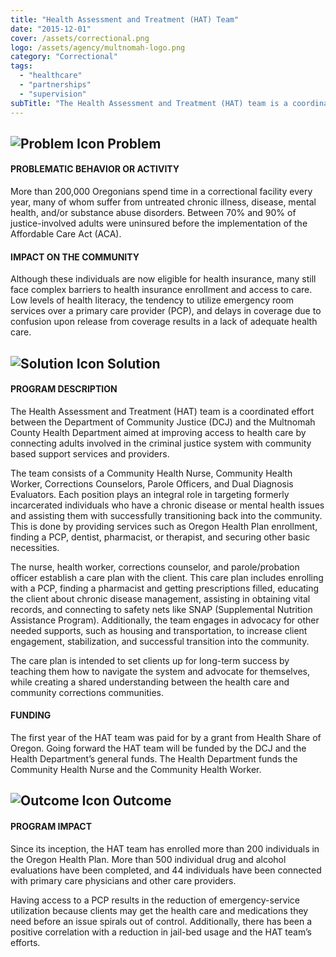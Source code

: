 ```yaml
---
title: "Health Assessment and Treatment (HAT) Team"
date: "2015-12-01"
cover: /assets/correctional.png
logo: /assets/agency/multnomah-logo.png
category: "Correctional"
tags:
  - "healthcare"
  - "partnerships"
  - "supervision"
subTitle: "The Health Assessment and Treatment (HAT) team is a coordinated effort aimed at improving access to health care by connecting adults involved in the criminal justice system with community based support services and providers."
---
```


## ![Problem Icon](https://github.com/google/material-design-icons/raw/master/alert/1x_web/ic_error_outline_black_48dp.png "Problem") Problem

#### PROBLEMATIC BEHAVIOR OR ACTIVITY

More than 200,000 Oregonians spend time in a correctional facility every year, many of whom suffer from untreated chronic illness, disease, mental health, and/or substance abuse disorders. Between 70% and 90% of justice-involved adults were uninsured before the implementation of the Affordable Care Act (ACA).

#### IMPACT ON THE COMMUNITY

Although these individuals are now eligible for health insurance, many still face complex barriers to health insurance enrollment and access to care. Low levels of health literacy, the tendency to utilize emergency room services over a primary care provider (PCP), and delays in coverage due to confusion upon release from coverage results in a lack of adequate health care.

## ![Solution Icon](https://github.com/google/material-design-icons/raw/master/action/1x_web/ic_lightbulb_outline_black_48dp.png "Solution") Solution

#### PROGRAM DESCRIPTION

The Health Assessment and Treatment (HAT) team is a coordinated effort between the Department of Community Justice (DCJ) and the Multnomah County Health Department aimed at improving access to health care by connecting adults involved in the criminal justice system with community based support services and providers.

The team consists of a Community Health Nurse, Community Health Worker, Corrections Counselors, Parole Officers, and Dual Diagnosis Evaluators. Each position plays an integral role in targeting formerly incarcerated individuals who have a chronic disease or mental health issues and assisting them with successfully transitioning back into the community. This is done by providing services such as Oregon Health Plan enrollment, finding a PCP, dentist, pharmacist, or therapist, and securing other basic necessities.

The nurse, health worker, corrections counselor, and parole/probation officer establish a care plan with the client. This care plan includes enrolling with a PCP, finding a pharmacist and getting prescriptions filled, educating the client about chronic disease management, assisting in obtaining vital records, and connecting to safety nets like SNAP (Supplemental Nutrition Assistance Program). Additionally, the team engages in advocacy for other needed supports, such as housing and transportation, to increase client engagement, stabilization, and successful transition into the community.

The care plan is intended to set clients up for long-term success by teaching them how to navigate the system and advocate for themselves, while creating a shared understanding between the health care and community corrections communities.

#### FUNDING

The first year of the HAT team was paid for by a grant from Health Share of Oregon. Going forward the HAT team will be funded by the DCJ and the Health Department’s general funds. The Health Department funds the Community Health Nurse and the Community Health Worker.

## ![Outcome Icon](https://github.com/google/material-design-icons/raw/master/action/1x_web/ic_view_list_black_48dp.png "Outcome") Outcome

#### PROGRAM IMPACT

Since its inception, the HAT team has enrolled more than 200 individuals in the Oregon Health Plan. More than 500 individual drug and alcohol evaluations have been completed, and 44 individuals have been connected with primary care physicians and other care providers.

Having access to a PCP results in the reduction of emergency-service utilization because clients may get the health care and medications they need before an issue spirals out of control. Additionally, there has been a positive correlation with a reduction in jail-bed usage and the HAT team’s efforts.
